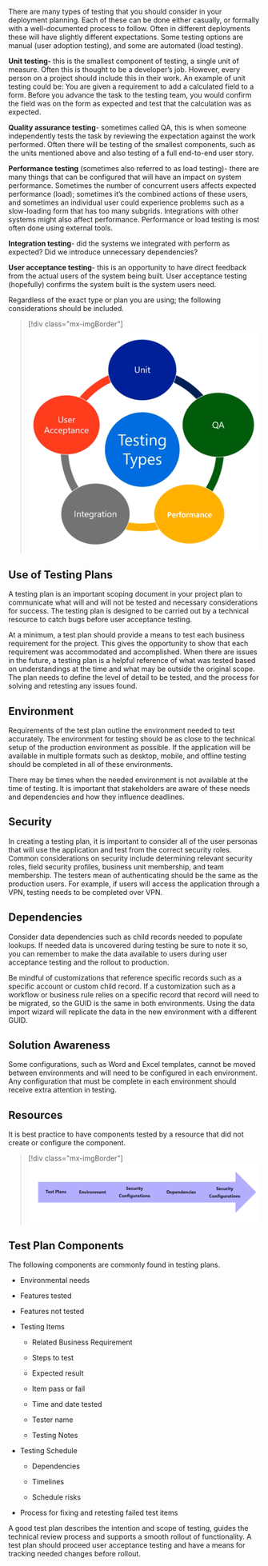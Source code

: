 There are many types of testing that you should consider in your deployment planning. Each of these can be done either casually, or formally with a well-documented process to follow. Often in different deployments these will have slightly different expectations. Some testing options are manual (user adoption testing), and some are automated (load testing).

**Unit testing-** this is the smallest component of testing, a single unit of measure. Often this is thought to be a developer’s job. However, every person on a project should include this in their work. An example of unit testing could be: You are given a requirement to add a calculated field to a form. Before you advance the task to the testing team, you would confirm the field was on the form as expected and test that the calculation was as expected.

**Quality assurance testing**- sometimes called QA, this is when someone independently tests the task by reviewing the expectation against the work performed. Often there will be testing of the smallest components, such as the units mentioned above and also testing of a full end-to-end user story. 

**Performance testing** (sometimes also referred to as load testing)- there are many things that can be configured that will have an impact on system performance. Sometimes the number of concurrent users affects expected performance (load); sometimes it’s the combined actions of these users, and sometimes an individual user could experience problems such as a slow-loading form that has too many subgrids. Integrations with other systems might also affect performance. Performance or load testing is most often done using external tools.

**Integration testing**- did the systems we integrated with perform as expected? Did we introduce unnecessary dependencies? 

**User acceptance testing**- this is an opportunity to have direct feedback from the actual users of the system being built. User acceptance testing (hopefully) confirms the system built is the system users need. 

Regardless of the exact type or plan you are using; the following considerations should be included.

> [!div class="mx-imgBorder"]
> [![Diagram of the testing types of unit, user acceptance, integration, performance, and QA.](../media/testing-types.png)](../media/testing-types.png#lightbox)

## Use of Testing Plans

A testing plan is an important scoping document in your project plan to communicate what will and will not be tested and necessary considerations for success. The testing plan is designed to be carried out by a technical resource to catch bugs before user acceptance testing. 

At a minimum, a test plan should provide a means to test each business requirement for the project. This gives the opportunity to show that each requirement was accommodated and accomplished. When there are issues in the future, a testing plan is a helpful reference of what was tested based on understandings at the time and what may be outside the original scope. The plan needs to define the level of detail to be tested, and the process for solving and retesting any issues found. 

## Environment

Requirements of the test plan outline the environment needed to test accurately. The environment for testing should be as close to the technical setup of the production environment as possible. If the application will be available in multiple formats such as desktop, mobile, and offline testing should be completed in all of these environments. 

There may be times when the needed environment is not available at the time of testing. It is important that stakeholders are aware of these needs and dependencies and how they influence deadlines. 

## Security

In creating a testing plan, it is important to consider all of the user personas that will use the application and test from the correct security roles. Common considerations on security include determining relevant security roles, field security profiles, business unit membership, and team membership. The testers mean of authenticating should be the same as the production users. For example, if users will access the application through a VPN, testing needs to be completed over VPN. 

## Dependencies

Consider data dependencies such as child records needed to populate lookups. If needed data is uncovered during testing be sure to note it so, you can remember to make the data available to users during user acceptance testing and the rollout to production. 

Be mindful of customizations that reference specific records such as a specific account or custom child record. If a customization such as a workflow or business rule relies on a specific record that record will need to be migrated, so the GUID is the same in both environments. Using the data import wizard will replicate the data in the new environment with a different GUID. 

## Solution Awareness

Some configurations, such as Word and Excel templates, cannot be moved between environments and will need to be configured in each environment. Any configuration that must be complete in each environment should receive extra attention in testing. 

## Resources

It is best practice to have components tested by a resource that did not create or configure the component.

> [!div class="mx-imgBorder"]
> [![Diagram of the testing considerations of plans, environment, security, dependencies, and configurations.](../media/testing-considerations.png)](../media/testing-considerations.png#lightbox) 

## Test Plan Components

The following components are commonly found in testing plans. 

- Environmental needs

- Features tested

- Features not tested

- Testing Items

	- Related Business Requirement

	- Steps to test

	- Expected result

	- Item pass or fail

	- Time and date tested

	- Tester name

	- Testing Notes

- Testing Schedule

	- Dependencies

	- Timelines

	- Schedule risks

- Process for fixing and retesting failed test items

A good test plan describes the intention and scope of testing, guides the technical review process and supports a smooth rollout of functionality. A test plan should proceed user acceptance testing and have a means for tracking needed changes before rollout. 

 

